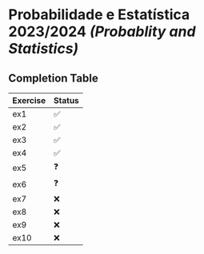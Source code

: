 # Probabilidade e Estatística 2023/2024 _(Probablity and Statistics)_

## Completion Table
| Exercise | Status |
|---|---|
| ex1 | :white_check_mark: |
| ex2 | :white_check_mark: |
| ex3 | :white_check_mark: |
| ex4 | :white_check_mark: |
| ex5 | :question: |
| ex6 | :question: |
| ex7 | :x: |
| ex8 | :x: |
| ex9 | :x: |
| ex10 | :x: |
